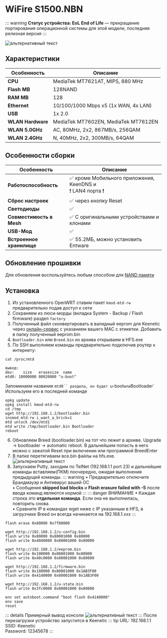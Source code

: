 # WiFire S1500.NBN <YezBadge type="keenetic" text="4.1.8" url="/assets/files/firmware/WiFire-S1500.zip" />

::: warning **Статус устройства: EoL**
**End of Life** — прекращение портирования операционной системы для этой модели, последняя релизная версия
:::

![альтернативный текст](/assets/images/wiki/guides/SmartBox/s1500.png)

## Характеристики

| Особенность       | Описание                             |
|-------------------|--------------------------------------|
| **CPU**           | MediaTek MT7621AT, MIPS, 880 MHz     |
| **Flash MB**      | 128NAND                              |
| **RAM MB**        | 128                                  |
| **Ethernet**      | 10/100/1000 Mbps x5 (1x WAN, 4x LAN) |
| **USB**           | 1x 2.0                               |
| **WLAN Hardware** | MediaTek MT7602EN, MediaTek MT7612EN |
| **WLAN 5.0GHz**   | AC, 80MHz, 2x2, 867MB/s, 256QAM      |
| **WLAN 2.4GHz**   | N, 40MHz, 2x2, 300MB/s, 64QAM        |

## Особенности сборки

| Особенность              | Описание                                                     |
|--------------------------|--------------------------------------------------------------|
| **Работоспособность**    | ✅ кроме Мобильного приложения, KeenDNS и <br/>❗ LAN4 порта ❗ |
| **Сброс настроек**       | ✅ через кнопку Reset                                         |
| **Светодиоды**           | ✅                                                            |
| **Совместимость в Mesh** | ✅ С оригинальными устройствами и клонами                     |
| **USB-Мод**              | ✅                                                            |
| **Встроенное хранилище** | ✅ 55.2МБ, можно установить Entware                           |

## Обновление прошивки

Для обновления воспользуйтесь любым способом для [NAND памяти](/wiki/helpful/updateFirmware#для-nand-памяти-от-128mb)

## Установка

1. Из установленного OpenWRT ставим пакет `kmod-mtd-rw` предварительно подав доступ к сети
2. Сохраняем из люси-морды (вкладка System - Backup / Flash firmware) раздел `factory`
3. Полученный файл сконвертировать в валидный eeprom для Keenetic через [онлайн-сервис](https://yeezyio.github.io/) с указанием вашего MAC с этикетки. Добавить в папку полученный eeprom.bin
4. `Bootloader.bin` или `Breed.bin` из архива открываем в HFS.exe
5. По SSH выполняем команды предварительно подключив роутер к интернету:

```shell
cat /proc/mtd

вывод:
dev:    size   erasesize  name
mtd0: 10000000 00020000 "u-boot"
```

Запоминаем название `mtd0`` раздела, он будет `u-boot` или `Bootloader` <br/> Используем его в последней команде

```shell
opkg update
opkg install kmod-mtd-rw
cd /tmp
wget http://192.168.1.2/bootloader.bin
insmod mtd-rw i_want_a_brick=1
mtd unlock /dev/mtd1
mtd write /tmp/bootloader.bin Bootloader
reboot
```

6. Обновляем Breed (bootloader.bin) на тот что лежит в архиве. Upgrade -> bootloader -> automatic reboot. В дальнейшем попасть в него можно с зажатой Reset при включении или программой BreedEnter
7. В папке перетягиваем все.bin файлы на hfs.exe.
   ![альтернативный текст](/assets/images/wiki/guides/TP-Link-EC330/openhfs.png)
8. Запускаем Putty, заходим по TelNet (192.168.1.1 port 23) и дальнейшие команды вставляем(ПКМ) поочередно, ожидая
   выполнения предыдущей команды.
   ::: warning
   • Предварительно отключите Брандмауэр и Антивирус вашей ОС
   <br/>• Сообщения **skipped bad blocks** и **Flash erasure failed with -5** после ввода команд являются нормой
   :::
   ::: danger ВНИМАНИЕ
   • Каждая строка это **отдельная команда**. Если она не выполнилась, повторить снова.
   <br/>• Cравните IP в командах wget ниже с IP указанным в HFS, в загрузчике Breed он всегда начинается на
   192.168.1.xxx
   :::

```shell
flash erase 0x80000 0x7f00000

wget http://192.168.1.2/u-config.bin
flash write 0x80000 0x80001000 0x80000
flash write 0x4040000 0x80001000 0x80000

wget http://192.168.1.2/eeprom.bin
flash write 0x100000 0x80001000 0x80000
flash write 0x40c0000 0x80001000 0x80000

wget http://192.168.1.2/firmware.bin
flash write 0x180000 0x80001000 0x1AB3F00
flash write 0x4140000 0x80001000 0x1AB3F00

wget http://192.168.1.2/u-state.bin
flash write 0x3fc0000 0x80001000 0x80000

env set autoboot.command "boot flash 0x4140000"
env save
reset
```

::: details Примерный вывод консоли
![альтернативный текст](/assets/images/wiki/guides/TP-Link-EC330/breedlog.png)
:::
После перезагрузки устройство запустится в Keenetic
::: tip URL: 192.168.1.1<br/>SSID: Keenetic<br/>Password: 12345678
:::
